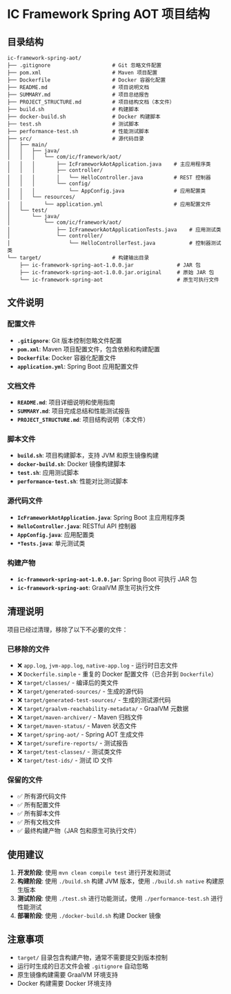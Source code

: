 # IC Framework Spring AOT 项目结构

## 目录结构

```
ic-framework-spring-aot/
├── .gitignore                    # Git 忽略文件配置
├── pom.xml                       # Maven 项目配置
├── Dockerfile                    # Docker 容器化配置
├── README.md                     # 项目说明文档
├── SUMMARY.md                    # 项目总结报告
├── PROJECT_STRUCTURE.md          # 项目结构文档（本文件）
├── build.sh                      # 构建脚本
├── docker-build.sh               # Docker 构建脚本
├── test.sh                       # 测试脚本
├── performance-test.sh           # 性能测试脚本
├── src/                          # 源代码目录
│   ├── main/
│   │   ├── java/
│   │   │   └── com/ic/framework/aot/
│   │   │       ├── IcFrameworkAotApplication.java    # 主应用程序类
│   │   │       ├── controller/
│   │   │       │   └── HelloController.java          # REST 控制器
│   │   │       └── config/
│   │   │           └── AppConfig.java                # 应用配置类
│   │   └── resources/
│   │       └── application.yml                       # 应用配置文件
│   └── test/
│       └── java/
│           └── com/ic/framework/aot/
│               ├── IcFrameworkAotApplicationTests.java    # 应用测试类
│               └── controller/
│                   └── HelloControllerTest.java           # 控制器测试类
└── target/                       # 构建输出目录
    ├── ic-framework-spring-aot-1.0.0.jar              # JAR 包
    ├── ic-framework-spring-aot-1.0.0.jar.original     # 原始 JAR 包
    └── ic-framework-spring-aot                        # 原生可执行文件
```

## 文件说明

### 配置文件
- **`.gitignore`**: Git 版本控制忽略文件配置
- **`pom.xml`**: Maven 项目配置文件，包含依赖和构建配置
- **`Dockerfile`**: Docker 容器化配置文件
- **`application.yml`**: Spring Boot 应用配置文件

### 文档文件
- **`README.md`**: 项目详细说明和使用指南
- **`SUMMARY.md`**: 项目完成总结和性能测试报告
- **`PROJECT_STRUCTURE.md`**: 项目结构说明（本文件）

### 脚本文件
- **`build.sh`**: 项目构建脚本，支持 JVM 和原生镜像构建
- **`docker-build.sh`**: Docker 镜像构建脚本
- **`test.sh`**: 应用测试脚本
- **`performance-test.sh`**: 性能对比测试脚本

### 源代码文件
- **`IcFrameworkAotApplication.java`**: Spring Boot 主应用程序类
- **`HelloController.java`**: RESTful API 控制器
- **`AppConfig.java`**: 应用配置类
- **`*Tests.java`**: 单元测试类

### 构建产物
- **`ic-framework-spring-aot-1.0.0.jar`**: Spring Boot 可执行 JAR 包
- **`ic-framework-spring-aot`**: GraalVM 原生可执行文件

## 清理说明

项目已经过清理，移除了以下不必要的文件：

### 已移除的文件
- ❌ `app.log`, `jvm-app.log`, `native-app.log` - 运行时日志文件
- ❌ `Dockerfile.simple` - 重复的 Docker 配置文件（已合并到 `Dockerfile`）
- ❌ `target/classes/` - 编译后的类文件
- ❌ `target/generated-sources/` - 生成的源代码
- ❌ `target/generated-test-sources/` - 生成的测试源代码
- ❌ `target/graalvm-reachability-metadata/` - GraalVM 元数据
- ❌ `target/maven-archiver/` - Maven 归档文件
- ❌ `target/maven-status/` - Maven 状态文件
- ❌ `target/spring-aot/` - Spring AOT 生成文件
- ❌ `target/surefire-reports/` - 测试报告
- ❌ `target/test-classes/` - 测试类文件
- ❌ `target/test-ids/` - 测试 ID 文件

### 保留的文件
- ✅ 所有源代码文件
- ✅ 所有配置文件
- ✅ 所有脚本文件
- ✅ 所有文档文件
- ✅ 最终构建产物（JAR 包和原生可执行文件）

## 使用建议

1. **开发阶段**: 使用 `mvn clean compile test` 进行开发和测试
2. **构建阶段**: 使用 `./build.sh` 构建 JVM 版本，使用 `./build.sh native` 构建原生版本
3. **测试阶段**: 使用 `./test.sh` 进行功能测试，使用 `./performance-test.sh` 进行性能测试
4. **部署阶段**: 使用 `./docker-build.sh` 构建 Docker 镜像

## 注意事项

- `target/` 目录包含构建产物，通常不需要提交到版本控制
- 运行时生成的日志文件会被 `.gitignore` 自动忽略
- 原生镜像构建需要 GraalVM 环境支持
- Docker 构建需要 Docker 环境支持 